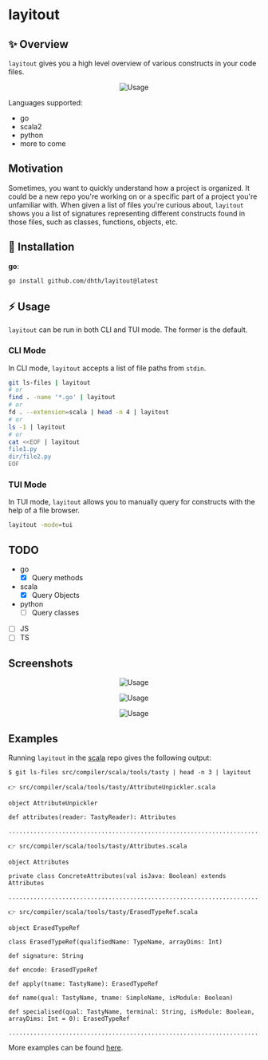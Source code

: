 # layitout

✨ Overview
---

`layitout` gives you a high level overview of various constructs in your code
files.

<p align="center">
  <img src="https://tools.dhruvs.space/images/layitout/layitout.gif" alt="Usage" />
</p>

Languages supported:

- go
- scala2
- python
- more to come

Motivation
---

Sometimes, you want to quickly understand how a project is organized. It could
be a new repo you're working on or a specific part of a project you're
unfamiliar with. When given a list of files you're curious about, `layitout`
shows you a list of signatures representing different constructs found in those
files, such as classes, functions, objects, etc.

💾 Installation
---

**go**:

```sh
go install github.com/dhth/layitout@latest
```

⚡️ Usage
---

`layitout` can be run in both CLI and TUI mode. The former is the default.

### CLI Mode

In CLI mode, `layitout` accepts a list of file paths from `stdin`.

```bash
git ls-files | layitout
# or
find . -name '*.go' | layitout
# or
fd . --extension=scala | head -n 4 | layitout
# or
ls -1 | layitout
# or
cat <<EOF | layitout
file1.py
dir/file2.py
EOF
```

### TUI Mode

In TUI mode, `layitout` allows you to manually query for constructs with the
help of a file browser.

```bash
layitout -mode=tui
```

TODO
---

- go
    - [x] Query methods
- scala
    - [x] Query Objects
- python
    - [ ] Query classes
- [ ] JS
- [ ] TS

Screenshots
---

<p align="center">
  <img src="https://tools.dhruvs.space/images/layitout/layitout-1.png" alt="Usage" />
</p>

<p align="center">
  <img src="https://tools.dhruvs.space/images/layitout/layitout-2.png" alt="Usage" />
</p>

<p align="center">
  <img src="https://tools.dhruvs.space/images/layitout/layitout-3.png" alt="Usage" />
</p>


Examples
---

Running `layitout` in the [scala][1] repo gives the following output:

```
$ git ls-files src/compiler/scala/tools/tasty | head -n 3 | layitout

👉 src/compiler/scala/tools/tasty/AttributeUnpickler.scala

object AttributeUnpickler

def attributes(reader: TastyReader): Attributes

................................................................................

👉 src/compiler/scala/tools/tasty/Attributes.scala

object Attributes

private class ConcreteAttributes(val isJava: Boolean) extends Attributes

................................................................................

👉 src/compiler/scala/tools/tasty/ErasedTypeRef.scala

object ErasedTypeRef

class ErasedTypeRef(qualifiedName: TypeName, arrayDims: Int)

def signature: String

def encode: ErasedTypeRef

def apply(tname: TastyName): ErasedTypeRef

def name(qual: TastyName, tname: SimpleName, isModule: Boolean)

def specialised(qual: TastyName, terminal: String, isModule: Boolean, arrayDims: Int = 0): ErasedTypeRef

................................................................................
```

More examples can be found [here](./examples).

[1]: https://github.com/scala/scala
